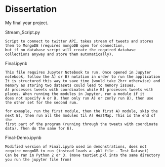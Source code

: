 # Dissertation
My final year project.


Stream_Script.py

	Script to connect to twitter API, takes stream of tweets and stores them to MongoDB (requires mongoDB open for connection, 
	but if no database script will create the required database collections anyway and store them automatically).

Final.ipynb

	This file requires Jupyter Notebook to run. Once opened in Jupyter notebook, follow the A) or B) notation in order to run the application
	It is structured this way to save time (would take 2hr+ otherwise) and memory as storing two datasets could lead to memory issues. 
	A) processes tweets with coordinates while B) processes tweets with places. When running the modules in Jupyter, run a module if it 
	does not specify A or B, then only run A) or zonly run B), then use the other set for the second run. 

	for exmaple, run the first module, then the first A) module, skip the next B), then run all the modules til A) HeatMap. This is the end of the
	first part of the program (running through the tweets with coordinate data). Then do the same for B). 

Final-Demo.ipynb

	Modified version of Final.ipynb used in demonstrations, does not require mongoDB to run (instead loads a .pkl file - Test Dataset) 
	Can be ran in Python 2 or 3. (move testSet.pkl into the same directory you run the jupyter file from)
